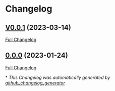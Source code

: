 # Changelog

## [V0.0.1](https://github.com/OpenVoiceOS/ovos-tts-plugin-deepponies/tree/V0.0.1) (2023-03-14)

[Full Changelog](https://github.com/OpenVoiceOS/ovos-tts-plugin-deepponies/compare/0.0.0...V0.0.1)

## [0.0.0](https://github.com/OpenVoiceOS/ovos-tts-plugin-deepponies/tree/0.0.0) (2023-01-24)

[Full Changelog](https://github.com/OpenVoiceOS/ovos-tts-plugin-deepponies/compare/5523f04bb0d77b440b89388da7aa29859a32372f...0.0.0)



\* *This Changelog was automatically generated by [github_changelog_generator](https://github.com/github-changelog-generator/github-changelog-generator)*

